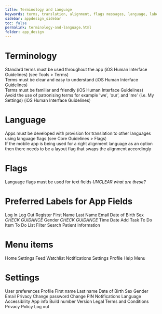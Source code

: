 ```yaml
---
title: Terminology and Language 
keywords: terms, translation, alignment, flags messages, language, labels, text, font, size
sidebar: appdesign_sidebar
toc: false
permalink: terminology-and-language.html
folder: app_design 
---
```


# Terminology
Standard terms must be used throughout the app (iOS Human Interface Guidelines) (see Tools > Terms)  
Terms must be clear and easy to understand (iOS Human Interface Guidelines)  
Terms must be familiar and friendly (iOS Human Interface Guidelines)  
Avoid the use of patronising terms for example 'we', 'our', and 'me' (i.e. My Settings) (iOS Human Interface Guidelines)  

# Language
Apps must be developed with provision for translation to other languages using language flags (see Core Guidelines > Flags)  
If the mobile app is being used for a right alignment language as an option then there needs to be a layout flag that swaps the alignment accordingly  

# Flags
Language flags must be used for text fields  *UNCLEAR what are these?*


# Preferred Labels for App Fields
Log In
Log Out
Register
First Name
Last Name
Email
Date of Birth
Sex  *CHECK GUIDANCE*
Gender *CHECK GUIDANCE*
Time
Date
Add Task
To Do Item
To Do List
Filter
Search
Patient Information

# Menu items
Home
Settings
Feed
Watchlist
Notifications
Settings
Profile
Help
Menu

# Settings
User preferences
Profile
First name
Last name
Date of Birth
Sex
Gender
Email
Privacy
Change password
Change PIN
Notifications
Language
Accessibility
App info
Build number
Version
Legal
Terms and Conditions
Privacy Policy
Log out